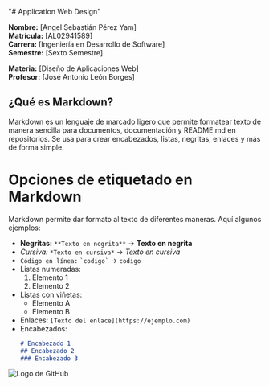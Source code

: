 "# Application Web Design" 

**Nombre:** [Angel Sebastián Pérez Yam]  
**Matrícula:** [AL02941589]  
**Carrera:** [Ingeniería en Desarrollo de Software]  
**Semestre:** [Sexto Semestre]  

**Materia:** [Diseño de Aplicaciones Web]  
**Profesor:** [José Antonio León Borges]  

## ¿Qué es Markdown?  
Markdown es un lenguaje de marcado ligero que permite formatear texto de manera sencilla para documentos, documentación y README.md en repositorios. Se usa para crear encabezados, listas, negritas, enlaces y más de forma simple.

# Opciones de etiquetado en Markdown  
Markdown permite dar formato al texto de diferentes maneras. Aquí algunos ejemplos:  

- **Negritas:** `**Texto en negrita**` → **Texto en negrita**  
- *Cursiva:* `*Texto en cursiva*` → *Texto en cursiva*  
- `Código en línea:` `` `codigo` `` → `codigo`  
- Listas numeradas:  
  1. Elemento 1  
  2. Elemento 2  
- Listas con viñetas:  
  - Elemento A  
  - Elemento B  
- Enlaces: `[Texto del enlace](https://ejemplo.com)`  
- Encabezados:  
  ```md
  # Encabezado 1  
  ## Encabezado 2  
  ### Encabezado 3  

![Logo de GitHub](https://github.githubassets.com/images/modules/logos_page/GitHub-Mark.png)

